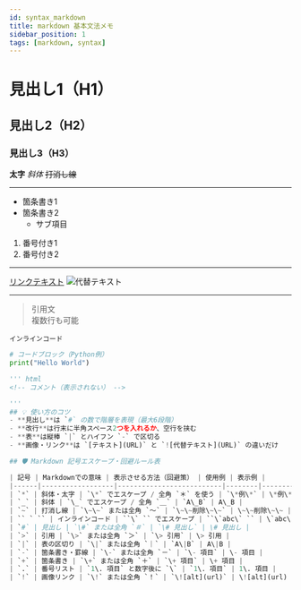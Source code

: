 ```yaml
---
id: syntax_markdown
title: markdown 基本文法メモ
sidebar_position: 1
tags: [markdown, syntax]
---
```


# 見出し1（H1）
## 見出し2（H2）
### 見出し3（H3）

**太字**
*斜体*
~~打消し線~~

---

- 箇条書き1
- 箇条書き2
  - サブ項目

1. 番号付き1
2. 番号付き2

---

[リンクテキスト](https://example.com)
![代替テキスト](https://example.com/image.png)

---

> 引用文  
> 複数行も可能

`インラインコード`

```python
# コードブロック（Python例）
print("Hello World")

''' html
<!-- コメント（表示されない） -->

''' 
## 💡 使い方のコツ
- **見出し**は `#` の数で階層を表現（最大6段階）
- **改行**は行末に半角スペース2つを入れるか、空行を挟む
- **表**は縦棒 `|` とハイフン `-` で区切る  
- **画像・リンク**は `[テキスト](URL)` と `![代替テキスト](URL)` の違いだけ

## 🛡 Markdown 記号エスケープ・回避ルール表

| 記号 | Markdownでの意味 | 表示させる方法（回避策） | 使用例 | 表示例 |
|------|------------------|--------------------------|--------|--------|
| `*` | 斜体・太字 | `\*` でエスケープ / 全角 `＊` を使う | `\*例\*` | \*例\* |
| `_` | 斜体 | `\_` でエスケープ / 全角 `＿` | `A\_B` | A\_B |
| `~` | 打消し線 | `\~\~` または全角 `〜` | `\~\~削除\~\~` | \~\~削除\~\~ |
| `` ` `` | インラインコード | ``\` `` でエスケープ | ``\`abc\` `` | \`abc\` |
| `#` | 見出し | `\#` または全角 `＃` | `\# 見出し` | \# 見出し |
| `>` | 引用 | `\>` または全角 `＞` | `\> 引用` | \> 引用 |
| `|` | 表の区切り | `\|` または全角 `｜` | `A\|B` | A\|B |
| `-` | 箇条書き・罫線 | `\-` または全角 `－` | `\- 項目` | \- 項目 |
| `+` | 箇条書き | `\+` または全角 `＋` | `\+ 項目` | \+ 項目 |
| `.` | 番号リスト | `1\. 項目` と数字後に `\` | `1\. 項目` | 1\. 項目 |
| `!` | 画像リンク | `\!` または全角 `！` | `\![alt](url)` | \![alt](url) |
